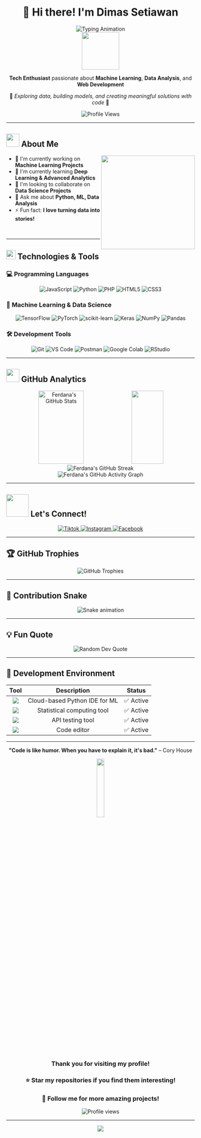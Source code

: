 # <div align="center">👋 Hi there! I'm Dimas Setiawan</div>

<div align="center">
  <img src="https://readme-typing-svg.herokuapp.com/?lines=Welcome+to+my+GitHub+Profile!;Machine+Learning+Enthusiast;Data+Analysis+Expert;Web+Development+Lover;Always+learning+new+things&font=Fira%20Code&center=true&width=380&height=50&duration=4000&pause=1000" alt="Typing Animation">
</div>

<div align="center">
  <img src="https://media.giphy.com/media/M9gbBd9nbDrOTu1Mqx/giphy.gif" width="100"/>
</div>

<div align="center">
  
  **Tech Enthusiast** passionate about **Machine Learning**, **Data Analysis**, and **Web Development**
  
  🚀 *Exploring data, building models, and creating meaningful solutions with code* 🚀
  
  ![Profile Views](https://komarev.com/ghpvc/?username=scfreynard&style=flat-square&color=brightgreen)
  
</div>

---

## <img src="https://media.giphy.com/media/iY8CRBdQXODJSCERIr/giphy.gif" width="35"><b> About Me </b>

<picture> <img align="right" src="https://media.giphy.com/media/SWoSkN6DxTszqIKEqv/giphy.gif" width = 250px></picture>

- 🔭 I'm currently working on **Machine Learning Projects**
- 🌱 I'm currently learning **Deep Learning & Advanced Analytics**
- 👯 I'm looking to collaborate on **Data Science Projects**
- 💬 Ask me about **Python, ML, Data Analysis**
- ⚡ Fun fact: **I love turning data into stories!**

<br>

---

## <img src="https://media2.giphy.com/media/QssGEmpkyEOhBCb7e1/giphy.gif?cid=ecf05e47a0n3gi1bfqntqmob8g9aid1oyj2wr3ds3mg700bl&rid=giphy.gif" width ="25"><b> Technologies & Tools</b>

### 💻 **Programming Languages**
<div align="center">

![JavaScript](https://img.shields.io/badge/JavaScript-323330?style=for-the-badge&logo=javascript&logoColor=F7DF1E)
![Python](https://img.shields.io/badge/Python-14354C?style=for-the-badge&logo=python&logoColor=white)
![PHP](https://img.shields.io/badge/PHP-777BB4?style=for-the-badge&logo=php&logoColor=white)
![HTML5](https://img.shields.io/badge/HTML5-E34F26?style=for-the-badge&logo=html5&logoColor=white)
![CSS3](https://img.shields.io/badge/CSS3-1572B6?style=for-the-badge&logo=css3&logoColor=white)

</div>

### 🧠 **Machine Learning & Data Science**
<div align="center">

![TensorFlow](https://img.shields.io/badge/TensorFlow-FF6F00?style=for-the-badge&logo=tensorflow&logoColor=white)
![PyTorch](https://img.shields.io/badge/PyTorch-EE4C2C?style=for-the-badge&logo=pytorch&logoColor=white)
![scikit-learn](https://img.shields.io/badge/scikit--learn-F7931E?style=for-the-badge&logo=scikit-learn&logoColor=white)
![Keras](https://img.shields.io/badge/Keras-D00000?style=for-the-badge&logo=keras&logoColor=white)
![NumPy](https://img.shields.io/badge/numpy-%23013243.svg?style=for-the-badge&logo=numpy&logoColor=white)
![Pandas](https://img.shields.io/badge/pandas-%23150458.svg?style=for-the-badge&logo=pandas&logoColor=white)

</div>

### 🛠️ **Development Tools**
<div align="center">

![Git](https://img.shields.io/badge/Git-F05032?style=for-the-badge&logo=git&logoColor=white)
![VS Code](https://img.shields.io/badge/VS%20Code-0078d4.svg?style=for-the-badge&logo=visual-studio-code&logoColor=white)
![Postman](https://img.shields.io/badge/Postman-FF6C37?style=for-the-badge&logo=postman&logoColor=white)
![Google Colab](https://img.shields.io/badge/Google%20Colab-F9AB00?style=for-the-badge&logo=googlecolab&logoColor=white)
![RStudio](https://img.shields.io/badge/RStudio-4285F4?style=for-the-badge&logo=rstudio&logoColor=white)

</div>

---

## <img src="https://media.giphy.com/media/iY8CRBdQXODJSCERIr/giphy.gif" width="35"><b> GitHub Analytics </b>

<div align="center">
  
  <img width="49%" height="195px" src="https://github-readme-stats.vercel.app/api?username=scfreynard&show_icons=true&count_private=true&hide_border=true&title_color=00b4d6&icon_color=00b4d6&text_color=c9d1d9&bg_color=0d1117" alt="Ferdana's GitHub Stats" /> 
  
  <img width="41%" height="195px" src="https://github-readme-stats.vercel.app/api/top-langs/?username=scfreynard&layout=compact&hide_border=true&title_color=00b4d6&text_color=00b4d6&bg_color=0d1117" />
  
</div>

<div align="center">
  
  <img src="https://github-readme-streak-stats.herokuapp.com/?user=scfreynard&theme=dark&hide_border=true&stroke=0000&background=0D1117&ring=00b4d6&fire=00b4d6&currStreakLabel=00b4d6" alt="Ferdana's GitHub Streak" />
  
</div>

<div align="center">
  
  <img src="https://github-readme-activity-graph.vercel.app/graph?username=scfreynard&bg_color=0d1117&color=00b4d6&line=00b4d6&point=ffffff&area=true&hide_border=true" alt="Ferdana's GitHub Activity Graph" />
  
</div>

---

## <img src="https://media.giphy.com/media/LnQjpWaON8nhr21vNW/giphy.gif" width="60"> <b>Let's Connect!</b>

<div align="center">

<a href="https://www.tiktok.com/@scfreynard?_t=ZS-8yFuYvpfd4h&_r=1">
  <img src="https://img.shields.io/badge/Tiktok-0077B5?style=for-the-badge&logo=Tiktok&logoColor=white" alt="Tiktok"/>
</a>

<a href="https://www.instagram.com/scfreynard?igsh=NzYycndiOHB0b2N5">
  <img src="https://img.shields.io/badge/Instagram-E4405F?style=for-the-badge&logo=instagram&logoColor=white" alt="Instagram"/>
</a>

<a href="https://www.facebook.com/profile.php?id=100007527104790">
  <img src="https://img.shields.io/badge/Facebook-1877F2?style=for-the-badge&logo=facebook&logoColor=white" alt="Facebook"/>
</a>

</div>

---

## 🏆 **GitHub Trophies**

<div align="center">
  
  <img src="https://github-profile-trophy.vercel.app/?username=scfreynard&theme=radical&no-frame=false&no-bg=false&margin-w=4" alt="GitHub Trophies" />
  
</div>

---

## 🐍 **Contribution Snake**

<div align="center">
  
  <img src="https://raw.githubusercontent.com/scfreynard/scfreynard/output/snake.svg" alt="Snake animation" />
  
</div>

---

## 💡 **Fun Quote**

<div align="center">
  
  <img src="https://quotes-github-readme.vercel.app/api?type=horizontal&theme=radical" alt="Random Dev Quote" />
  
</div>

---

## 🎯 **Development Environment**

<div align="center">

| Tool | Description | Status |
|:---:|:---:|:---:|
| <img src="https://img.shields.io/badge/Google%20Colab-F9AB00?style=flat-square&logo=googlecolab&logoColor=white"/> | Cloud-based Python IDE for ML | ✅ Active |
| <img src="https://img.shields.io/badge/RStudio-75AADB?style=flat-square&logo=rstudio&logoColor=white"/> | Statistical computing tool | ✅ Active |
| <img src="https://img.shields.io/badge/Postman-FF6C37?style=flat-square&logo=postman&logoColor=white"/> | API testing tool | ✅ Active |
| <img src="https://img.shields.io/badge/VS%20Code-007ACC?style=flat-square&logo=visual-studio-code&logoColor=white"/> | Code editor | ✅ Active |

</div>

---

<div align="center">
  
  **"Code is like humor. When you have to explain it, it's bad."** – Cory House
  
  <img src="https://media.giphy.com/media/jpVnC65DmYeyRL4LHS/giphy.gif" width="20%">
  
  ### Thank you for visiting my profile! 
  ### ⭐ Star my repositories if you find them interesting!
  ### 🔔 Follow me for more amazing projects!
  
  <img src="https://komarev.com/ghpvc/?username=scfreynard&style=flat-square&color=blue" alt="Profile views"/>
  
</div>

---

<div align="center">
  
  <img src="https://capsule-render.vercel.app/api?type=waving&color=gradient&height=100&section=footer"/>
  
</div>
